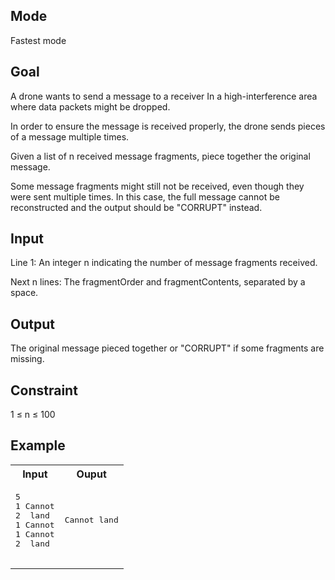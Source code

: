 ## Mode
Fastest mode

## Goal
A drone wants to send a message to a receiver In a high-interference area where data packets might be dropped.

In order to ensure the message is received properly, the drone sends pieces of a message multiple times.

Given a list of n received message fragments, piece together the original message.

Some message fragments might still not be received, even though they were sent multiple times.
In this case, the full message cannot be reconstructed and the output should be "CORRUPT" instead.

## Input
Line 1: An integer n indicating the number of message fragments received.

Next n lines: The fragmentOrder and fragmentContents, separated by a space.

## Output
The original message pieced together or "CORRUPT" if some fragments are missing.

## Constraint
1 ≤ n ≤ 100

## Example
<table>
  <tr>
    <th>Input</th>
    <th>Ouput</th>
  </tr>
  <tr>
    <td>
      <pre>
5
1 Cannot
2  land
1 Cannot
1 Cannot
2  land
      </pre>
    </td>
    <td>
     <pre>
Cannot land
     </pre>
    </td>
  </tr>
</table>
